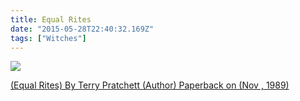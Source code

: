 ```yaml
---
title: Equal Rites
date: "2015-05-28T22:40:32.169Z"
tags: ["Witches"]
---
```


<a target="_blank"  href="https://www.amazon.com/gp/product/B0092KYZ0K/ref=as_li_tl?ie=UTF8&camp=1789&creative=9325&creativeASIN=B0092KYZ0K&linkCode=as2&tag=onionblossom-20&linkId=464b6b9324b3ac1bfa1e8b090de10ed5"><img border="0" src="//ws-na.amazon-adsystem.com/widgets/q?_encoding=UTF8&MarketPlace=US&ASIN=B0092KYZ0K&ServiceVersion=20070822&ID=AsinImage&WS=1&Format=_SL250_&tag=onionblossom-20" ></a><img src="//ir-na.amazon-adsystem.com/e/ir?t=onionblossom-20&l=am2&o=1&a=B0092KYZ0K" width="1" height="1" border="0" alt="" style="border:none !important; margin:0px !important;" />

<a target="_blank" href="https://www.amazon.com/gp/product/B0092KYZ0K/ref=as_li_tl?ie=UTF8&camp=1789&creative=9325&creativeASIN=B0092KYZ0K&linkCode=as2&tag=onionblossom-20&linkId=9c2945c3fbf6c0b8f7373daebd9241b1">(Equal Rites) By Terry Pratchett (Author) Paperback on (Nov , 1989)</a><img src="//ir-na.amazon-adsystem.com/e/ir?t=onionblossom-20&l=am2&o=1&a=B0092KYZ0K" width="1" height="1" border="0" alt="" style="border:none !important; margin:0px !important;" />
